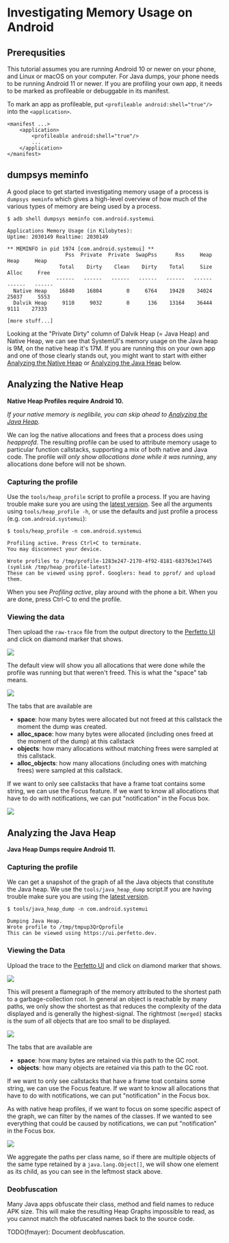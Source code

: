 # Investigating Memory Usage on Android

## Prerequsities
This tutorial assumes you are running Android 10 or newer on your phone, and
Linux or macOS on your computer. For Java dumps, your phone needs to be
running Android 11 or newer. If you are profiling your own app,
it needs to be marked as profileable or debuggable in its manifest.

To mark an app as profileable, put `<profileable android:shell="true"/>` into
the `<application>`.

```
<manifest ...>
    <application>
        <profileable android:shell="true"/>
        ...
    </application>
</manifest>
```

## dumpsys meminfo
A good place to get started investigating memory usage of a process is
`dumpsys meminfo` which gives a high-level overview of how much of the various
types of memory are being used by a process.

```
$ adb shell dumpsys meminfo com.android.systemui

Applications Memory Usage (in Kilobytes):
Uptime: 2030149 Realtime: 2030149

** MEMINFO in pid 1974 [com.android.systemui] **
                   Pss  Private  Private  SwapPss      Rss     Heap     Heap     Heap
                 Total    Dirty    Clean    Dirty    Total     Size    Alloc     Free
                ------   ------   ------   ------   ------   ------   ------   ------
  Native Heap    16840    16804        0     6764    19428    34024    25037     5553
  Dalvik Heap     9110     9032        0      136    13164    36444     9111    27333

[more stuff...]
```

Looking at the "Private Dirty" column of Dalvik Heap (= Java Heap) and
Native Heap, we can see that SystemUI's memory usage on the Java heap
is 9M, on the native heap it's 17M. If you are running this on your own app and
one of those clearly stands out, you might want to start with either
[Analyzing the Native Heap](#analyzing-the-native-heap) or
[Analyzing the Java Heap](#analyzing-the-java-heap) below.

## Analyzing the Native Heap
**Native Heap Profiles require Android 10.**

_If your native memory is neglibile, you can skip ahead to
[Analyzing the Java Heap](#analyzing-the-java-heap)._

We can log the native allocations and frees that a process does using
*heapprofd*. The resulting profile can be used to attribute memory usage
to particular function callstacks, supporting a mix of both native and Java
code. The profile *will only show allocations done while it was running*, any
allocations done before will not be shown.

### Capturing the profile
Use the `tools/heap_profile` script to profile a process. If you are having
trouble make sure you are using the [latest version](
https://raw.githubusercontent.com/google/perfetto/master/tools/heap_profile).
See all the arguments using `tools/heap_profile -h`, or use the defaults
and just profile a process (e.g. `com.android.systemui`):

```
$ tools/heap_profile -n com.android.systemui

Profiling active. Press Ctrl+C to terminate.
You may disconnect your device.

Wrote profiles to /tmp/profile-1283e247-2170-4f92-8181-683763e17445 (symlink /tmp/heap_profile-latest)
These can be viewed using pprof. Googlers: head to pprof/ and upload them.
```

When you see *Profiling active*, play around with the phone a bit. When you
are done, press Ctrl-C to end the profile.

### Viewing the data

Then upload the `raw-trace` file from the output directory to the
[Perfetto UI](https://ui.perfetto.dev) and click on diamond marker that
shows.

![](images/profile-diamond.png)

The default view will show you all allocations that were done while the
profile was running but that weren't freed. This is what the "space" tab
means.

![](images/native-flamegraph.png)

The tabs that are available are

* **space**: how many bytes were allocated but not freed at this callstack the
  moment the dump was created.
* **alloc\_space**: how many bytes were allocated (including ones freed at the
  moment of the dump) at this callstack
* **objects**: how many allocations without matching frees were sampled at this
  callstack.
* **alloc\_objects**: how many allocations (including ones with matching frees)
  were sampled at this callstack.

If we want to only see callstacks that have a frame toat contains some string,
we can use the Focus feature. If we want to know all allocations that have to
do with notifications, we can put "notification" in the Focus box.

![](images/native-flamegraph-focus.png)

## Analyzing the Java Heap
**Java Heap Dumps require Android 11.**

### Capturing the profile
We can get a snapshot of the graph of all the Java objects that constitute the
Java heap. We use the `tools/java_heap_dump` script.If you are having trouble
make sure you are using the [latest version](
https://raw.githubusercontent.com/google/perfetto/master/tools/java_heap_dump).

```
$ tools/java_heap_dump -n com.android.systemui

Dumping Java Heap.
Wrote profile to /tmp/tmpup3QrQprofile
This can be viewed using https://ui.perfetto.dev.
```

### Viewing the Data
Upload the trace to the [Perfetto UI](https://ui.perfetto.dev) and click on
diamond marker that shows.

![](images/profile-diamond.png)

This will present a flamegraph of the memory attributed to the shortest path
to a garbage-collection root. In general an object is reachable by many paths,
we only show the shortest as that reduces the complexity of the data displayed
and is generally the highest-signal. The rightmost `[merged]` stacks is the
sum of all objects that are too small to be displayed.

![](images/java-flamegraph.png)

The tabs that are available are

* **space**: how many bytes are retained via this path to the GC root.
* **objects**: how many objects are retained via this path to the GC root.

If we want to only see callstacks that have a frame toat contains some string,
we can use the Focus feature. If we want to know all allocations that have to
do with notifications, we can put "notification" in the Focus box.



As with native heap profiles, if we want to focus on some specific aspect of the
graph, we can filter by the names of the classes. If we wanted to see everything
that could be caused by notifications, we can put "notification" in the Focus box.

![](images/java-flamegraph-focus.png)

We aggregate the paths per class name, so if there are multiple objects of the
same type retained by a `java.lang.Object[]`, we will show one element as its
child, as you can see in the leftmost stack above.

### Deobfuscation
Many Java apps obfuscate their class, method and field names to reduce APK
size. This will make the resulting Heap Graphs impossible to read, as you
cannot match the obfuscated names back to the source code.

TODO(fmayer): Document deobfuscation.

